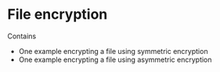 # File encryption
Contains
* One example encrypting a file using symmetric encryption
* One example encrypting a file using asymmetric encryption
